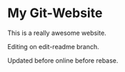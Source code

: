 # My Git-Website

This is a really awesome website.

Editing on edit-readme branch.

Updated before online before rebase.
